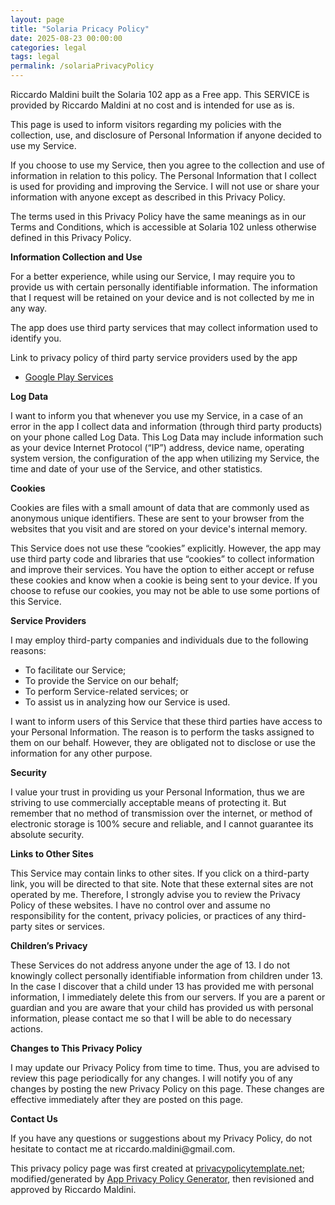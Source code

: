 ```yaml
---
layout: page
title: "Solaria Pricacy Policy"
date: 2025-08-23 00:00:00
categories: legal
tags: legal
permalink: /solariaPrivacyPolicy
---
```


 <p> Riccardo Maldini built the Solaria 102 app as a Free app. This SERVICE is provided by Riccardo Maldini at no cost and is intended for use as is.
</p> <p>This page is used to inform visitors regarding my policies with the collection, use, and
disclosure of Personal Information if anyone decided to use my Service.
</p> <p>If you choose to use my Service, then you agree to the collection and use of information in relation
to this policy. The Personal Information that I collect is used for providing and improving the
Service. I will not use or share your information with anyone except as described
in this Privacy Policy.
</p> <p>The terms used in this Privacy Policy have the same meanings as in our Terms and Conditions, which is accessible
at Solaria 102 unless otherwise defined in this Privacy Policy.
</p> <p><strong>Information Collection and Use</strong></p> <p>For a better experience, while using our Service, I may require you to provide us with certain
personally identifiable information. The information that I request will be retained on your device and is not collected by me in any way.
</p> <p>The app does use third party services that may collect information used to identify you.</p> <div><p>Link to privacy policy of third party service providers used by the app</p> <ul><li><a href="https://www.google.com/policies/privacy/" target="_blank">Google Play Services</a></li> <!----> <!----> <!----> <!----> <!----> <!----></ul></div> <p><strong>Log Data</strong></p> <p> I want to inform you that whenever you use my Service, in a case of an
error in the app I collect data and information (through third party products) on your phone
called Log Data. This Log Data may include information such as your device Internet Protocol (“IP”) address,
device name, operating system version, the configuration of the app when utilizing my Service,
the time and date of your use of the Service, and other statistics.
</p> <p><strong>Cookies</strong></p> <p>Cookies are files with a small amount of data that are commonly used as anonymous unique identifiers. These
are sent to your browser from the websites that you visit and are stored on your device's internal memory.
</p> <p>This Service does not use these “cookies” explicitly. However, the app may use third party code and libraries
that use “cookies” to collect information and improve their services. You have the option to either
accept or refuse these cookies and know when a cookie is being sent to your device. If you choose to
refuse our cookies, you may not be able to use some portions of this Service.
</p> <p><strong>Service Providers</strong></p> <p> I may employ third-party companies and individuals due to the following reasons:</p> <ul><li>To facilitate our Service;</li> <li>To provide the Service on our behalf;</li> <li>To perform Service-related services; or</li> <li>To assist us in analyzing how our Service is used.</li></ul> <p> I want to inform users of this Service that these third parties have access to your
Personal Information. The reason is to perform the tasks assigned to them on our behalf. However, they
are obligated not to disclose or use the information for any other purpose.
</p> <p><strong>Security</strong></p> <p> I value your trust in providing us your Personal Information, thus we are striving
to use commercially acceptable means of protecting it. But remember that no method of transmission over
the internet, or method of electronic storage is 100% secure and reliable, and I cannot guarantee
its absolute security.
</p> <p><strong>Links to Other Sites</strong></p> <p>This Service may contain links to other sites. If you click on a third-party link, you will be directed
to that site. Note that these external sites are not operated by me. Therefore, I strongly
advise you to review the Privacy Policy of these websites. I have no control over
and assume no responsibility for the content, privacy policies, or practices of any third-party sites
or services.
</p> <p><strong>Children’s Privacy</strong></p> <p>These Services do not address anyone under the age of 13. I do not knowingly collect
personally identifiable information from children under 13. In the case I discover that a child
under 13 has provided me with personal information, I immediately delete this from
our servers. If you are a parent or guardian and you are aware that your child has provided us with personal
information, please contact me so that I will be able to do necessary actions.
</p> <p><strong>Changes to This Privacy Policy</strong></p> <p> I may update our Privacy Policy from time to time. Thus, you are advised to review
this page periodically for any changes. I will notify you of any changes by posting
the new Privacy Policy on this page. These changes are effective immediately after they are posted on
this page.
</p> <p><strong>Contact Us</strong></p> <p>If you have any questions or suggestions about my Privacy Policy, do not hesitate to contact
me at riccardo.maldini@gmail.com.
</p> <p>This privacy policy page was first created at <a href="https://privacypolicytemplate.net" target="_blank">privacypolicytemplate.net</a>;
 modified/generated by <a href="https://app-privacy-policy-generator.firebaseapp.com/" target="_blank">App Privacy Policy Generator</a>, then revisioned and approved by Riccardo Maldini.</p>
